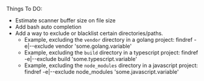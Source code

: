 Things To DO:

- Estimate scanner buffer size on file size
- Add bash auto completion
- Add a way to exclude or blacklist certain directories/paths.
  - Example, excluding the `vendor` directory in a golang project:  findref -e|--exclude  vendor 'some.golang.variable'
  - Example, excluding the `build` directory in a typescript project:  findref -e|--exclude  build 'some.typescript.variable'
  - Example, excluding the `node_modules` directory in a javascript project:  findref -e|--exclude  node_modules 'some.javascript.variable'
